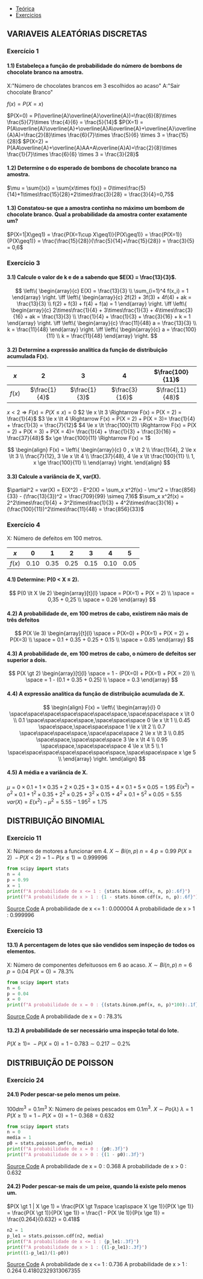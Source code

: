 ```table-of-contents
```
- [Teórica](https://moodle.isep.ipp.pt/pluginfile.php/366720/mod_resource/content/1/CAP%C3%8DTULO%203_MATCP_LEI_2023_2024.pdf)
- [Exercicios](https://moodle.isep.ipp.pt/pluginfile.php/366721/mod_resource/content/1/Exercicios_MATCP_Capitulo_3_LEI_2023_24.pdf)

## VARIAVEIS ALEATÓRIAS DISCRETAS
### Exercício 1

#### 1.1) Estabeleça a função de probabilidade do número de bombons de chocolate branco na amostra.
X:"Número de chocolates brancos em 3 escolhidos ao acaso"
A:"Sair chocolate Branco"

$f(x) = P(X=x)$

$P(X=0) = P(\overline{A}\overline{A}\overline{A})=\frac{6}{8}\times \frac{5}{7}\times \frac{4}{6} = \frac{5}{14}$
$P(X=1) = P(A\overline{A}\overline{A}+\overline{A}A\overline{A}+\overline{A}\overline{A}A)=\frac{2}{8}\times \frac{6}{7}\times \frac{5}{6} \times 3 = \frac{15}{28}$
$P(X=2) = P(AA\overline{A}+\overline{A}AA+A\overline{A}A)=\frac{2}{8}\times \frac{1}{7}\times \frac{6}{6} \times 3 = \frac{3}{28}$

#### 1.2) Determine o do esperado de bombons de chocolate branco na amostra.
$\mu = \sum{(x)} = \sum{x\times f(x)} = 0\times\frac{5}{14}+1\times\frac{15}{28}+2\times\frac{3}{28} = \frac{3}{4}=0,75$

#### 1.3) Constatou-se que a amostra continha no máximo um bombom de chocolate branco. Qual a probabilidade da amostra conter exatamente um?
$P(X=1|X\geq1) = \frac{P(X=1\cup X\geq1)}{P(X\geq1)} = \frac{P(X=1)}{P(X\geq1)} = \frac{\frac{15}{28}}{\frac{5}{14}+\frac{15}{28}} = \frac{3}{5} = 0,6$

### Exercício 3

#### 3.1) Calcule o valor de k e de a sabendo que $E(X) = \frac{13}{3}$.
$$
\left\{ \begin{array}{c} 
E(X) = \frac{13}{3}  \\ 
\sum_{i=1}^4 f(x_i) = 1
\end{array} \right. \iff
\left\{ \begin{array}{c} 
2f(2) + 3f(3) + 4f(4) + ak = \frac{13}{3}   \\ 
f(2) + f(3) + f(4) + f(a) = 1
\end{array} \right. \iff
\left\{ \begin{array}{c} 
2\times\frac{1}{4} + 3\times\frac{1}{3} + 4\times\frac{3}{16} + ak = \frac{13}{3}   \\ 
\frac{1}{4} + \frac{1}{3} + \frac{3}{16} + k = 1
\end{array} \right. \iff
\left\{ \begin{array}{c} 
\frac{11}{48} a = \frac{13}{3}   \\ 
k = \frac{11}{48}
\end{array} \right. \iff
\left\{ \begin{array}{c} 
a = \frac{100}{11}   \\ 
k = \frac{11}{48}
\end{array} \right.
$$
#### 3.2) Determine a expressão analítica da função de distribuição acumulada F(x).

|  $x$   |      $2$      |      $3$      |      $4$       | $\frac{100}{11}$ |
| :----: | :-----------: | :-----------: | :------------: | :--------------: |
| $f(x)$ | $\frac{1}{4}$ | $\frac{1}{3}$ | $\frac{3}{16}$ | $\frac{11}{48}$  |

$x \lt 2 \Rightarrow F(x) = P(X \le x) = 0$
$2 \le x \lt 3 \Rightarrow F(x) = P(X = 2) = \frac{1}{4}$
$3 \le x \lt 4 \Rightarrow F(x) = P(X = 2) + P(X = 3)= \frac{1}{4} + \frac{1}{3} = \frac{7}{12}$
$4 \le x \lt \frac{100}{11} \Rightarrow F(x) = P(X = 2) + P(X = 3) + P(X = 4)= \frac{1}{4} + \frac{1}{3} + \frac{3}{16} = \frac{37}{48}$
$x \ge \frac{100}{11} \Rightarrow F(x) = 1$

$$ \begin{align}
F(x) = \left\{ \begin{array}{c} 
0 , x \lt 2  \\ 
\frac{1}{4}, 2 \le x \lt 3 \\
\frac{7}{12}, 3 \le x \lt 4 \\
\frac{37}{48}, 4 \le x \lt \frac{100}{11} \\
1, x \ge \frac{100}{11} \\
\end{array} \right.
\end{align}
$$
#### 3.3) Calcule a variância de X, var(X).

$\partial^2 = var(X) = E(X^2) - E^2(X) = \sum_x x^2f(x) - \mu^2 = \frac{856}{33} - (\frac{13}{3})^2 = \frac{709}{99} \simeq 7,16$
$\sum_x x^2f(x) = 2^2\times\frac{1}{4} + 3^2\times\frac{1}{3} + 4^2\times\frac{3}{16} + (\frac{100}{11})^2\times\frac{11}{48} = \frac{856}{33}$

### Exercício 4

X: Número de defeitos em 100 metros.

|  $x$   |  $0$   |  $1$   |  $2$   |  $3$   | $4$    | $5$    |
| :----: | :----: | :----: | :----: | :----: | ------ | ------ |
| $f(x)$ | $0.10$ | $0.35$ | $0.25$ | $0.15$ | $0.10$ | $0.05$ |

#### 4.1)  Determine: P(0 < X ≤ 2).
$$
	P(0 \lt X \le 2) 
\begin{array}[t]{l}
	\space = P(X=1) + P(X = 2) \\
	 \space = 0,35 + 0,25 \\
	\space = 0.26
\end{array}
$$
#### 4.2) A probabilidade de, em 100 metros de cabo, existirem não mais de três defeitos
$$
	P(X \le 3) 
\begin{array}[t]{l}
	\space = P(X=0) + P(X=1) + P(X = 2) + P(X=3) \\
	 \space = 0.1 + 0.35 + 0.25 + 0.15 \\
	\space = 0.85
\end{array}
$$
#### 4.3) A probabilidade de, em 100 metros de cabo, o número de defeitos ser superior a dois.
$$
	P(X \gt 2) 
\begin{array}[t]{l}
	\space = 1 - (P(X=0) + P(X=1) + P(X = 2)) \\
	 \space = 1 - (0.1 + 0.35 + 0.25) \\
	\space = 0.3
\end{array}
$$
#### 4.4) A expressão analítica da função de distribuição acumulada de X.

$$ \begin{align}
F(x) = \left\{ \begin{array}{l} 
0 \space\space\space\space\space\space\space,\space\space\space  x \lt 0  \\ 
0.1 \space\space\space\space,\space\space\space 0 \le x \lt 1 \\
0.45 \space\space,\space\space\space 1 \le x \lt 2 \\
0.7 \space\space\space\space,\space\space\space 2 \le x \lt 3 \\
0.85 \space\space,\space\space\space 3 \le x \lt 4 \\
0.95 \space\space,\space\space\space 4 \le x \lt 5 \\
1 \space\space\space\space\space\space\space,\space\space\space x \ge 5 \\
\end{array} \right.
\end{align}
$$
#### 4.5) A média e a variância de X.

$\mu = 0 \times 0.1 + 1 \times 0.35 + 2 \times 0.25 + 3 \times 0.15 + 4 \times 0.1 + 5 \times 0.05 = 1.95$
$E(x^2) = o^2 \times 0.1 + 1^2 \times 0.35 + 2^2 \times 0.25 + 3^2 \times 0.15 + 4^2 \times 0.1 + 5^2 \times 0.05 = 5.55$
$var(X) = E(x^2) - \mu^2 = 5.55 - 1.95^2 = 1.75$


## DISTRIBUIÇÃO BINOMIAL

### Exercício 11

X: Número de motores a funcionar em 4.
$X \sim Bi(n,p)$
$n = 4$
$p = 0.99$
$P(X  \ge 2) \ - P(X \lt 2) = 1- P(x \le 1) \simeq 0.999996$

``` python
from scipy import stats
n = 4
p = 0.99
x = 1
print(f"A probabilidade de x <= 1 : {stats.binom.cdf(x, n, p):.6f}")
print(f"A probabilidade de x > 1 : {1 - stats.binom.cdf(x, n, p):.6f}")
```
[Source Code](src/Exercicio_11.py)
	A probabilidade de x <= 1 : 0.000004
	A probabilidade de x > 1 : 0.999996

### Exercício 13

#### 13.1) A percentagem de lotes que são vendidos sem inspeção de todos os elementos.

X: Número de componentes defeituosos em 6 ao acaso.
$X \sim Bi(n,p)$
$n = 6$
$p = 0.04$
$P(X = 0) = 78.3\%$

``` python
from scipy import stats
n = 6
p = 0.04
x = 0
print(f"A probabilidade de x = 0 : {(stats.binom.pmf(x, n, p)*100):.1f}%")
```
[Source Code](src/Exercicio_13.py)
	A probabilidade de x = 0 : 78.3%
#### 13.2) A probabilidade de ser necessário uma inspeção total do lote.

$P(X \ge 1) = \ - P(X = 0) = 1 - 0.783 \sim 0.217 \sim 0.2\%$

## DISTRIBUIÇÃO DE POISSON
### Exercício 24

#### 24.1) Poder pescar-se pelo menos um peixe.

$100 dm^3 = 0.1 m^3$
X: Número de peixes pescados em $0.1m^3$.
$X \sim Po(\lambda)$
$\lambda = 1$
$P(X \ge 1) = 1 - P(X = 0) = 1-0.368 = 0.632$

``` python
from scipy import stats
n = 0
media = 1
p0 = stats.poisson.pmf(n, media)
print(f"A probabilidade de x = 0 : {p0:.3f}")
print(f"A probabilidade de x > 0 : {(1 - p0):.3f}")
```
[Source Code](src/Exercicio_24.py)
	A probabilidade de x = 0 : 0.368
	A probabilidade de x > 0 : 0.632 

#### 24.2) Poder pescar-se mais de um peixe, quando lá existe pelo menos um.

$P(X \gt 1 | X \ge 1) = \frac{P(X \gt 1\space \cap\space X \ge 1)}{P(X \ge 1)} = \frac{P(X \gt 1)}{P(X \ge 1)} = \frac{1 - P(X \le 1)}{P(x \ge 1)} = \frac{0.264}{0.632} = 0.418$

``` python
n2 = 1
p_le1 = stats.poisson.cdf(n2, media)
print(f"A probabilidade de x <= 1 : {p_le1:.3f}")
print(f"A probabilidade de x > 1 : {(1-p_le1):.3f}")
print((1-p_le1)/(1-p0))
```
[Source Code](src/Exercicio_24.py)
	A probabilidade de x <= 1 : 0.736
	A probabilidade de x > 1 : 0.264 
	0.41802329313067355
